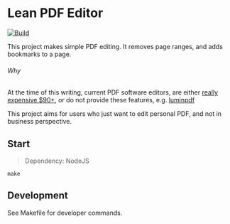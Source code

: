 # Lean PDF Editor
[![Build](https://github.com/rdok/lean-pdf-editor/workflows/Build/badge.svg)](https://github.com/rdok/lean-pdf-editor/actions?query=workflow%3ABuild)

This project makes simple PDF editing. It removes page ranges, and adds bookmarks to a page.

###### Why
At the time of this writing, current PDF software editors, are either [really expensive $90+](https://www.tracker-software.com/product/pdf-xchange-pro), or do not provide these features, e.g. [luminpdf](https://www.luminpdf.com/)

This project aims for users who just want to edit personal PDF, and not in business perspective.


## Start
>  Dependency: NodeJS
 
`make`

## Development
See Makefile for developer commands.
